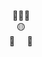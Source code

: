 <p align="center">
  👋😺<span style="display:inline-block; transform: scaleX(-1);">👋</span><br>
  🟡<br>
  <span style="display:inline-block; transform: scaleX(-1);">🦵</span>&nbsp;&nbsp;&nbsp;&nbsp;&nbsp;🦵
</p>